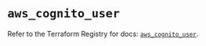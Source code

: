 # `aws_cognito_user`

Refer to the Terraform Registry for docs: [`aws_cognito_user`](https://registry.terraform.io/providers/hashicorp/aws/5.61.0/docs/resources/cognito_user).
